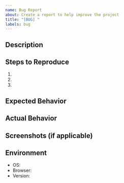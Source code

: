 ```yaml
---
name: Bug Report
about: Create a report to help improve the project
title: "[BUG] "
labels: bug
---
```


## Description

<!-- Clear description of the bug -->

## Steps to Reproduce

1.
2.
3.

## Expected Behavior

## Actual Behavior

## Screenshots (if applicable)

## Environment

- OS:
- Browser:
- Version:
